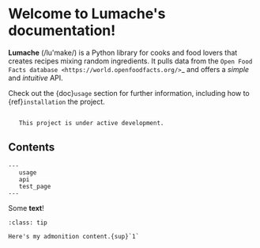 Welcome to Lumache's documentation!
===================================

**Lumache** (/lu'make/) is a Python library for cooks and food lovers
that creates recipes mixing random ingredients.
It pulls data from the `Open Food Facts database <https://world.openfoodfacts.org/>`_
and offers a *simple* and *intuitive* API.

Check out the {doc}`usage` section for further information, including
how to {ref}`installation` the project.


```note

   This project is under active development.
```


Contents
--------

```toctree
---
   usage
   api
   test_page
---
```

Some **text**!

```{admonition} Here's my title
:class: tip

Here's my admonition content.{sup}`1`
```